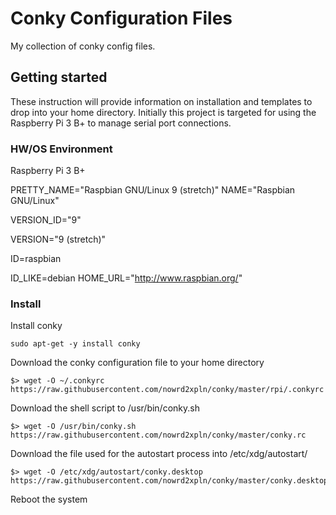 # Conky Configuration Files
My collection of conky config files.

## Getting started
These instruction will provide information on installation and templates to drop into your home directory. Initially this project is targeted for using the Raspberry Pi 3 B+ to manage serial port connections.

### HW/OS Environment
Raspberry Pi 3 B+

PRETTY_NAME="Raspbian GNU/Linux 9 (stretch)"
NAME="Raspbian GNU/Linux"

VERSION_ID="9"

VERSION="9 (stretch)"

ID=raspbian

ID_LIKE=debian 
HOME_URL="http://www.raspbian.org/" 

### Install
Install conky
```
sudo apt-get -y install conky
```
Download the conky configuration file to your home directory
```
$> wget -O ~/.conkyrc https://raw.githubusercontent.com/nowrd2xpln/conky/master/rpi/.conkyrc
```
Download the shell script to /usr/bin/conky.sh
```
$> wget -O /usr/bin/conky.sh https://raw.githubusercontent.com/nowrd2xpln/conky/master/conky.rc
```
Download the file used for the autostart process into /etc/xdg/autostart/
```
$> wget -O /etc/xdg/autostart/conky.desktop https://raw.githubusercontent.com/nowrd2xpln/conky/master/conky.desktop
```
Reboot the system


